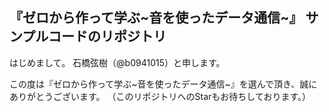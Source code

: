 ## 『ゼロから作って学ぶ\~音を使ったデータ通信~』 サンプルコードのリポジトリ
はじめまして。 石橋弦樹（@b0941015）と申します。

この度は『ゼロから作って学ぶ\~音を使ったデータ通信~』を選んで頂き、誠にありがとうございます。 （このリポジトリへのStarもお待ちしております。）

